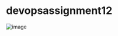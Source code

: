 # devopsassignment12
![image](https://user-images.githubusercontent.com/90800015/230434564-b4adf393-8b21-4f51-bb73-7ffac8caca42.png)

